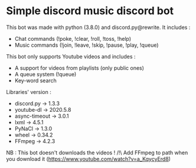 # Simple discord music discord bot
This bot was made with python (3.8.0) and discord.py@rewrite. It includes :
- Chat commands (!poke, !clear, !roll, !toss, !help)
- Music commands (!join, !leave, !skip, !pause, !play, !queue)

This bot only supports Youtube videos and includes :
- A support for videos from playlists (only public ones)
- A queue system (!queue)
- Key-word search

Libraries' version :
- discord.py → 1.3.3
- youtube-dl → 2020.5.8
- async-timeout → 3.0.1
- lxml → 4.5.1
- PyNaCl → 1.3.0
- wheel → 0.34.2
- FFmpeg → 4.2.3

NB : This bot doesn't downloads the videos !
     /!\ Add FFmpeg to path when you download it (https://www.youtube.com/watch?v=a_KqycyErd8)
